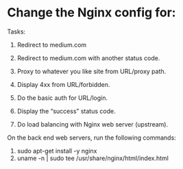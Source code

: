 # Change the Nginx config for:
Tasks:
1. Redirect to medium.com

2. Redirect to medium.com with another status code.

3. Proxy to whatever you like site from URL/proxy path.

4. Display 4xx from URL/forbidden.

5. Do the basic auth for URL/login. 

6. Display the “success” status code.

7. Do load balancing with Nginx web server (upstream).

On the back end web servers, run the following commands:
1) sudo apt-get install -y nginx
2) uname -n | sudo tee /usr/share/nginx/html/index.html

